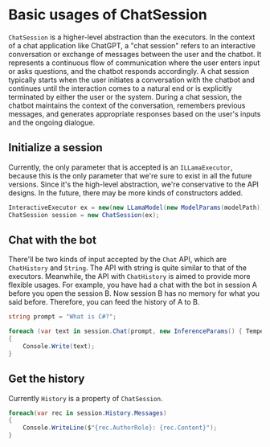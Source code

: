 # Basic usages of ChatSession

`ChatSession` is a higher-level abstraction than the executors. In the context of a chat application like ChatGPT, a "chat session" refers to an interactive conversation or exchange of messages between the user and the chatbot. It represents a continuous flow of communication where the user enters input or asks questions, and the chatbot responds accordingly. A chat session typically starts when the user initiates a conversation with the chatbot and continues until the interaction comes to a natural end or is explicitly terminated by either the user or the system. During a chat session, the chatbot maintains the context of the conversation, remembers previous messages, and generates appropriate responses based on the user's inputs and the ongoing dialogue.

## Initialize a session

Currently, the only parameter that is accepted is an `ILLamaExecutor`, because this is the only parameter that we're sure to exist in all the future versions. Since it's the high-level abstraction, we're conservative to the API designs. In the future, there may be more kinds of constructors added.

```cs
InteractiveExecutor ex = new(new LLamaModel(new ModelParams(modelPath)));
ChatSession session = new ChatSession(ex);
```

## Chat with the bot

There'll be two kinds of input accepted by the `Chat` API, which are `ChatHistory` and `String`. The API with string is quite similar to that of the executors. Meanwhile, the API with `ChatHistory` is aimed to provide more flexible usages. For example, you have had a chat with the bot in session A before you open the session B. Now session B has no memory for what you said before. Therefore, you can feed the history of A to B.

```cs
string prompt = "What is C#?";

foreach (var text in session.Chat(prompt, new InferenceParams() { Temperature = 0.6f, AntiPrompts = new List<string> { "User:" } })) // the inference params should be changed depending on your statement
{
    Console.Write(text);
}
```

## Get the history

Currently `History` is a property of `ChatSession`.

```cs
foreach(var rec in session.History.Messages)
{
    Console.WriteLine($"{rec.AuthorRole}: {rec.Content}");
}
```
